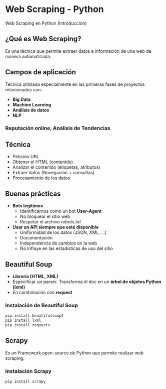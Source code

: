 # Web Scraping - Python
Web Scraping en Python (Introducción)

## ¿Qué es Web Scraping?
Es una técnica que permite extraer datos e información de una web de manera automatizada.

## Campos de aplicación
Técnica utilizada especialmente en las primeras fases de proyectos relacionados con:
- **Big Data**
- **Machine Learning**
- **Análisis de datos**
- **NLP**

### Reputación online, Análisis de Tendencias

## Técnica
- Petición URL
- Obtener el HTML (contenido)
- Analizar el contenido (etiquetas, atributos)
- Extraer datos (Navegación + consultas)
- Procesamiento de los datos

## Buenas prácticas
- **Bots legítimos**
  - Identificarnos como un bot **User-Agent**
  - No bloquear el sitio web
  - Respetar el archivo *robots.txt*
 - **Usar un API siempre que esté disponible**
    - Uniformidad de los datos (JSON, XML, ...)
    - Documentación
    - Independencia de cambios en la web
    - No influye en las estadísticas de uso del sitio


## Beautiful Soup
- **Librería (HTML, XML)**
- Especificar un  parser. Transforma el doc en un **árbol de objetos Python (lxml)**
- En combinación con **request**

### Instalación de Beautiful Soup
```python
pip install beautifulsoup4
pip install lxml
pip install requests
```

## Scrapy
Es un Framework open-source de Python que permite realizar web scraping.

### Instalación Scrapy
```python
pip install scrapy
```

